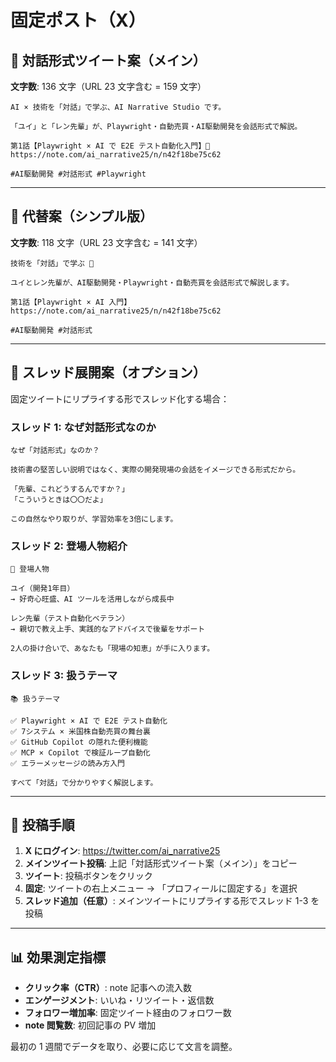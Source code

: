 <!-- docs/branding/pinned_tweet.md -->

# 固定ポスト（X）

## 💬 対話形式ツイート案（メイン）

**文字数**: 136 文字（URL 23 文字含む = 159 文字）

```
AI × 技術を「対話」で学ぶ、AI Narrative Studio です。

「ユイ」と「レン先輩」が、Playwright・自動売買・AI駆動開発を会話形式で解説。

第1話【Playwright × AI で E2E テスト自動化入門】📖
https://note.com/ai_narrative25/n/n42f18be75c62

#AI駆動開発 #対話形式 #Playwright
```

---

## 📝 代替案（シンプル版）

**文字数**: 118 文字（URL 23 文字含む = 141 文字）

```
技術を「対話」で学ぶ 💬

ユイとレン先輩が、AI駆動開発・Playwright・自動売買を会話形式で解説します。

第1話【Playwright × AI 入門】
https://note.com/ai_narrative25/n/n42f18be75c62

#AI駆動開発 #対話形式
```

---

## 🎯 スレッド展開案（オプション）

固定ツイートにリプライする形でスレッド化する場合：

### スレッド 1: なぜ対話形式なのか

```
なぜ「対話形式」なのか？

技術書の堅苦しい説明ではなく、実際の開発現場の会話をイメージできる形式だから。

「先輩、これどうするんですか？」
「こういうときは〇〇だよ」

この自然なやり取りが、学習効率を3倍にします。
```

### スレッド 2: 登場人物紹介

```
👥 登場人物

ユイ（開発1年目）
→ 好奇心旺盛、AI ツールを活用しながら成長中

レン先輩（テスト自動化ベテラン）
→ 親切で教え上手、実践的なアドバイスで後輩をサポート

2人の掛け合いで、あなたも「現場の知恵」が手に入ります。
```

### スレッド 3: 扱うテーマ

```
📚 扱うテーマ

✅ Playwright × AI で E2E テスト自動化
✅ 7システム × 米国株自動売買の舞台裏
✅ GitHub Copilot の隠れた便利機能
✅ MCP × Copilot で検証ループ自動化
✅ エラーメッセージの読み方入門

すべて「対話」で分かりやすく解説します。
```

---

## 🔧 投稿手順

1. **X にログイン**: https://twitter.com/ai_narrative25
2. **メインツイート投稿**: 上記「対話形式ツイート案（メイン）」をコピー
3. **ツイート**: 投稿ボタンをクリック
4. **固定**: ツイートの右上メニュー → 「プロフィールに固定する」を選択
5. **スレッド追加（任意）**: メインツイートにリプライする形でスレッド 1-3 を投稿

---

## 📊 効果測定指標

- **クリック率（CTR）**: note 記事への流入数
- **エンゲージメント**: いいね・リツイート・返信数
- **フォロワー増加率**: 固定ツイート経由のフォロワー数
- **note 閲覧数**: 初回記事の PV 増加

最初の 1 週間でデータを取り、必要に応じて文言を調整。
